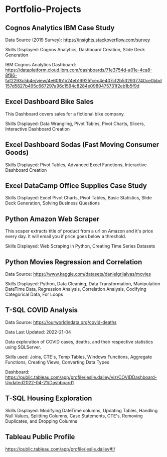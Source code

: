 # Portfolio-Projects

## Cognos Analytics IBM Case Study
Data Source (2019 Survey): https://insights.stackoverflow.com/survey

Skills Displayed: Cognos Analytics, Dashboard Creation, Slide Deck Generation

IBM Cognos Analytics Dashboard:
https://dataplatform.cloud.ibm.com/dashboards/71e3754d-a01e-4ca8-8f86-faf2293c5b4e/view/4e60fb1b24eb16925fcec4e407cf2b532937740ce0bbd157d5827b495c667297a96c1594c8284e0989475731f2eb1b5f9d 

## Excel Dashboard Bike Sales

This Dashboard covers sales for a fictional bike company.

Skills Displayed: Data Wrangling, Pivot Tables, Pivot Charts, Slicers, Interactive Dashboard Creation 

## Excel Dashboard Sodas (Fast Moving Consumer Goods)

Skills Displayed: Pivot Tables, Advanced Excel Functions, Interactive Dashboard Creation

## Excel DataCamp Office Supplies Case Study

Skills Displayed: Excel Pivot Charts, Pivot Tables, Basic Statistics, Slide Deck Generation, Solving Business Questions

## Python Amazon Web Scraper

This scaper extracts title of product from a url on Amazon and it's price every day. It will email you if price goes below a threshold.

Skills Displayed: Web Scraping in Python, Creating Time Series Datasets

## Python Movies Regression and Correlation

Data Source: https://www.kaggle.com/datasets/danielgrijalvas/movies

Skills Displayed: Python, Data Cleaning, Data Transformation, Manipulation DateTime Data, Regression Analysis, Correlation Analysis, Codifying Categorical Data, For Loops

## T-SQL COVID Analysis
Data Source: https://ourworldindata.org/covid-deaths

Data Last Updated: 2022-21-04

Data exploration of COVID cases, deaths, and their respective statistics using SQLServer.

Skills used: Joins, CTE's, Temp Tables, Windows Functions, Aggregate Functions, Creating Views, Converting Data Types

Dashboard: https://public.tableau.com/app/profile/leslie.dailey/viz/COVIDDashboard-Updated2022-04-21/Dashboard1 

## T-SQL Housing Exploration

Skills Displayed: Modifying DateTime columns, Updating Tables, Handling Null Values, Splitting Columns, Case Statements, CTE's, Removing Duplicates, and Dropping Columns

## Tableau Public Profile

https://public.tableau.com/app/profile/leslie.dailey#!/ 
